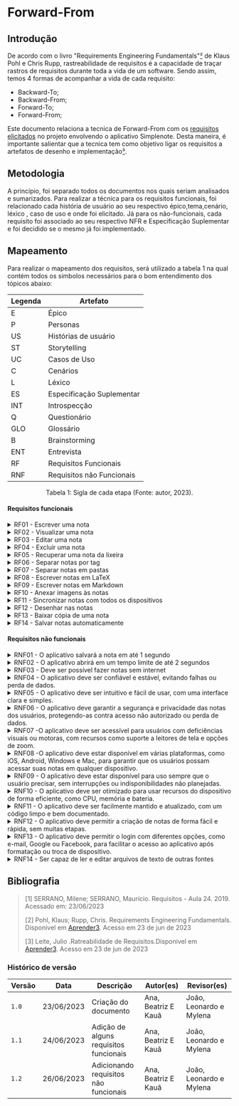# Forward-From
## Introdução
De acordo com o livro "Requirements Engineering Fundamentals"[²](#ancora2) de Klaus Pohl e Chris Rupp, rastreabilidade de requisitos é a capacidade de traçar rastros de requisitos durante toda a vida de um software.
Sendo assim, temos 4 formas de acompanhar a vida de cada requisito:

- Backward-To;
- Backward-From;
- Forward-To;
- Forward-From;

Este documento relaciona a tecnica de Forward-From com os [requisitos elicitados](https://requisitos-de-software.github.io/2023.1-Simplenote/elicitacao/storytelling/) no projeto envolvendo o aplicativo Simplenote. Desta maneira, é importante
salientar que a tecnica tem como objetivo ligar os requisitos a artefatos de desenho e implementação[³](#ancora3).

## Metodologia
A princípio, foi separado todos os documentos nos quais seriam analisados e sumarizados. Para realizar a técnica para os requisitos funcionais, foi relacionado cada história de usuário ao seu respectivo épico,tema,cenário, léxico , caso de uso e onde foi elicitado. Já para os não-funcionais, cada requisito foi associado ao seu respectivo NFR e Especificação Suplementar e foi decidido se o mesmo já foi implementado. 

## Mapeamento
Para realizar o mapeamento dos requisitos, será utilizado a tabela 1 na qual contém todos os simbolos necessários para o bom entendimento dos tópicos abaixo:

| Legenda | Artefato                  |
| ------- | ------------------------- |
| E       | Épico                     |
| P       | Personas                  |
| US      | Histórias de usuário      |
| ST      | Storytelling              |
| UC      | Casos de Uso              |
| C       | Cenários                  |
| L       | Léxico                    |
| ES      | Especificação Suplementar |
| INT     | Introspecção              |
| Q       | Questionário              |
| GLO     | Glossário                 |
| B       | Brainstorming             |
| ENT     | Entrevista                |
| RF      | Requisitos Funcionais     |
| RNF     | Requisitos não Funcionais |

<div style="text-align: center">
<p> Tabela 1: Sigla de cada etapa (Fonte: autor, 2023).</p>
</div>

#### Requisitos funcionais

<details>
  <summary>RF01 - Escrever uma nota</summary>

  <table>
    <thead>
      <tr>
        <th>Tópico</th>
        <th>Referência</th>
      </tr>
    </thead>
    <tbody>
      <tr>
        <td>Épico</td>
        <td><a href="https://requisitos-de-software.github.io/2023.1-Simplenote/modelagem/agil/backlog/">E1</a></td>
      </tr>
      <tr>
        <td>História de usuário</td>
        <td><a href="https://requisitos-de-software.github.io/2023.1-Simplenote/modelagem/agil/User_story/">US01</a></td>
      </tr>
      <tr>
        <td>Tema</td>
        <td>Notas</td>
      </tr>
      <tr>
        <td>Elicitação</td>
        <td><a href="https://requisitos-de-software.github.io/2023.1-Simplenote/elicitacao/Introspec%C3%A7%C3%A3o/">INT13</a>/<a href="https://requisitos-de-software.github.io/2023.1-Simplenote/elicitacao/brainstorming/">B02</a></td>
      </tr>
      <tr>
        <td>Léxico</td>
        <td><a href="https://requisitos-de-software.github.io/2023.1-Simplenote/modelagem/lexico/">L06</a></td>
      </tr>
      <tr>
        <td>Caso de Uso</td>
        <td><a href="https://requisitos-de-software.github.io/2023.1-Simplenote/modelagem/casos_de_uso/">UC01</a></td>
      </tr>
      <tr>
        <td>Cenário</td>
        <td><a href="https://requisitos-de-software.github.io/2023.1-Simplenote/modelagem/cen%C3%A1rios/">C01</a></td>
      </tr>
      <tr>
        <td>Funcionalidade</td>
        <td></td>
      </tr>
    </tbody>
  </table>

  <p>Tabela 2: Requisito funcional 1 (Fonte: Autores, 2023).</p>
  
</details>

<details>
  <summary>RF02 - Visualizar uma nota</summary>

  <table>
    <thead>
      <tr>
        <th>Tópico</th>
        <th>Referência</th>
      </tr>
    </thead>
    <tbody>
      <tr>
        <td>Épico</td>
        <td><a href="https://requisitos-de-software.github.io/2023.1-Simplenote/modelagem/agil/backlog/">E1</a></td>
      </tr>
      <tr>
        <td>História de usuário</td>
        <td><a href="https://requisitos-de-software.github.io/2023.1-Simplenote/modelagem/agil/User_story/">US02</a></td>
      </tr>
      <tr>
        <td>Tema</td>
        <td>Notas</td>
      </tr>
      <tr>
        <td>Elicitação</td>
        <td><a href="https://github.com/Requisitos-de-Software/2023.1note/blob/main/docs/elicitacao/Introspec%C3%A7%C3%A3o.md">INT06</a></td>
      </tr>
      <tr>
        <td>Léxico</td>
        <td>-</td>
      </tr>
      <tr>
        <td>Caso de Uso</td>
        <td>-</td>
      </tr>
      <tr>
        <td>Cenário</td>
        <td><a href="https://requisitos-de-software.github.io/2023.1-Simplenote/modelagem/cen%C3%A1rios/">C03</a></td>
      </tr>
      <tr>
        <td>Funcionalidade</td>
        <td></td>
      </tr>
    </tbody>
  </table>

  
    <p>Tabela 3: Requisito funcional 2 (Fonte: Autores, 2023).</p>

</details>

<details>
  <summary>RF03 - Editar uma nota</summary>

  <table>
    <thead>
      <tr>
        <th>Tópico</th>
        <th>Referência</th>
      </tr>
    </thead>
    <tbody>
      <tr>
        <td>Épico</td>
        <td><a href="https://requisitos-de-software.github.io/2023.1-Simplenote/modelagem/agil/backlog/">E1</a></td>
      </tr>
      <tr>
        <td>História de usuário</td>
        <td><a href="https://requisitos-de-software.github.io/2023.1-Simplenote/modelagem/agil/User_story/">US03</a></td>
      </tr>
      <tr>
        <td>Tema</td>
        <td>Notas</td>
      </tr>
      <tr>
        <td>Elicitação</td>
        <td><a href="https://requisitos-de-software.github.io/2023.1-Simplenote/elicitacao/Introspec%C3%A7%C3%A3o/">INT13</a>/<a href="https://requisitos-de-software.github.io/2023.1-Simplenote/elicitacao/brainstorming/">B02</a></td>
      </tr>
      <tr>
        <td>Léxico</td>
        <td><a href="https://requisitos-de-software.github.io/2023.1-Simplenote/modelagem/lexico/">L02</a></td>
      </tr>
      <tr>
        <td>Caso de Uso</td>
        <td><a href="https://requisitos-de-software.github.io/2023.1-Simplenote/modelagem/casos_de_uso/">UC02</a></td>
      </tr>
      <tr>
        <td>Cenário</td>
        <td><a href="https://requisitos-de-software.github.io/2023.1-Simplenote/modelagem/cen%C3%A1rios/">C04</a></td>
      </tr>
      <tr>
        <td>Funcionalidade</td>
        <td></td>
      </tr>
    </tbody>
  </table>

 
    <p>Tabela 4: Requisito funcional 3 (Fonte: Autores, 2023).</p>
 
</details>

<details>
  <summary>RF04 - Excluir uma nota</summary>

  <table>
    <thead>
      <tr>
        <th>Tópico</th>
        <th>Referência</th>
      </tr>
    </thead>
    <tbody>
      <tr>
        <td>Épico</td>
        <td><a href="https://requisitos-de-software.github.io/2023.1-Simplenote/modelagem/agil/backlog/">E1</a></td>
      </tr>
      <tr>
        <td>História de usuário</td>
        <td><a href="https://requisitos-de-software.github.io/2023.1-Simplenote/modelagem/agil/User_story/">US07</a></td>
      </tr>
      <tr>
        <td>Tema</td>
        <td>Notas</td>
      </tr>
      <tr>
        <td>Elicitação</td>
        <td><a href="https://requisitos-de-software.github.io/2023.1-Simplenote/elicitacao/Introspec%C3%A7%C3%A3o/">INT02</a>/<a href="https://requisitos-de-software.github.io/2023.1-Simplenote/elicitacao/brainstorming/">B03</a></td>
      </tr>
      <tr>
        <td>Léxico</td>
        <td><a href="https://requisitos-de-software.github.io/2023.1-Simplenote/modelagem/lexico/">L11</a></td>
      </tr>
      <tr>
        <td>Caso de Uso</td>
        <td></td>
      </tr>
      <tr>
        <td>Cenário</td>
        <td><a href="https://requisitos-de-software.github.io/2023.1-Simplenote/modelagem/cen%C3%A1rios/">C02</a></td>
      </tr>
      <tr>
        <td>Funcionalidade</td>
        <td></td>
      </tr>
    </tbody>
  </table>

 
    <p>Tabela 5: Requisito funcional 4 (Fonte: Autores, 2023).</p>
  
</details>

<details>
  <summary>RF05 - Recuperar uma nota da lixeira</summary>

  <table>
    <thead>
      <tr>
        <th>Tópico</th>
        <th>Referência</th>
      </tr>
    </thead>
    <tbody>
      <tr>
        <td>Épico</td>
        <td><a href="https://requisitos-de-software.github.io/2023.1-Simplenote/modelagem/agil/backlog/">E1</a></td>
      </tr>
      <tr>
        <td>História de usuário</td>
        <td><a href="https://requisitos-de-software.github.io/2023.1-Simplenote/modelagem/agil/User_story/">US04</a></td>
      </tr>
      <tr>
        <td>Tema</td>
        <td>Notas</td>
      </tr>
      <tr>
        <td>Elicitação</td>
        <td><a href="https://requisitos-de-software.github.io/2023.1-Simplenote/elicitacao/Introspec%C3%A7%C3%A3o/">INT03</a></td>
      </tr>
      <tr>
        <td>Léxico</td>
        <td><a href="https://requisitos-de-software.github.io/2023.1-Simplenote/modelagem/lexico/">L08</a></td>
      </tr>
      <tr>
        <td>Caso de Uso</td>
        <td></td>
      </tr>
      <tr>
        <td>Cenário</td>
        <td><a href="https://requisitos-de-software.github.io/2023.1-Simplenote/modelagem/cen%C3%A1rios/">C09</a></td>
      </tr>
      <tr>
        <td>Funcionalidade</td>
        <td></td>
      </tr>
    </tbody>
  </table>

 
    <p>Tabela 6: Requisito funcional 5 (Fonte: Autores, 2023).</p>

</details>

<details>
  <summary>RF06 - Separar notas por tag</summary>

  <table>
    <thead>
      <tr>
        <th>Tópico</th>
        <th>Referência</th>
      </tr>
    </thead>
    <tbody>
      <tr>
        <td>Épico</td>
        <td><a href="https://requisitos-de-software.github.io/2023.1-Simplenote/modelagem/agil/backlog/">E2</a></td>
      </tr>
      <tr>
        <td>História de usuário</td>
        <td><a href="https://requisitos-de-software.github.io/2023.1-Simplenote/modelagem/agil/User_story/">US08</a></td>
      </tr>
      <tr>
        <td>Tema</td>
        <td>Organização</td>
      </tr>
      <tr>
        <td>Elicitação</td>
        <td><a href="https://requisitos-de-software.github.io/2023.1-Simplenote/elicitacao/Introspec%C3%A7%C3%A3o/">INT14</a></td>
      </tr>
      <tr>
        <td>Léxico</td>
        <td><a href="https://requisitos-de-software.github.io/2023.1-Simplenote/modelagem/lexico/">L04</a></td>
      </tr>
      <tr>
        <td>Caso de Uso</td>
        <td><a href="https://requisitos-de-software.github.io/2023.1-Simplenote/modelagem/casos_de_uso/">UC03</a></td>
      </tr>
      <tr>
        <td>Cenário</td>
        <td><a href="https://requisitos-de-software.github.io/2023.1-Simplenote/modelagem/cen%C3%A1rios/">C05/C013</a></td>
      </tr>
      <tr>
        <td>Funcionalidade</td>
        <td></td>
      </tr>
    </tbody>
  </table>

  
    <p>Tabela 7: Requisito funcional 6 (Fonte: Autores, 2023).</p>
  
</details>

<details>
  <summary>RF07 - Separar notas em pastas</summary>

  <table>
    <thead>
      <tr>
        <th>Tópico</th>
        <th>Referência</th>
      </tr>
    </thead>
    <tbody>
      <tr>
        <td>Épico</td>
        <td><a href="https://requisitos-de-software.github.io/2023.1-Simplenote/modelagem/agil/backlog/">E2</a></td>
      </tr>
      <tr>
        <td>História de usuário</td>
        <td><a href="https://requisitos-de-software.github.io/2023.1-Simplenote/modelagem/agil/User_story/">US09</a></td>
      </tr>
      <tr>
        <td>Tema</td>
        <td>Organização</td>
      </tr>
      <tr>
        <td>Elicitação</td>
        <td><a href="https://requisitos-de-software.github.io/2023.1-Simplenote/elicitacao/Introspec%C3%A7%C3%A3o/">INT03</a></td>
      </tr>
      <tr>
        <td>Léxico</td>
        <td></td>
      </tr>
      <tr>
        <td>Caso de Uso</td>
        <td></td>
      </tr>
      <tr>
        <td>Cenário</td>
        <td></td>
      </tr>
      <tr>
        <td>Funcionalidade</td>
        <td></td>
      </tr>
    </tbody>
  </table>

 
    <p>Tabela 8: Requisito funcional 7 (Fonte: Autores, 2023).</p>

</details>

<details>
  <summary>RF08 - Escrever notas em LaTeX</summary>

  <table>
    <thead>
      <tr>
        <th>Tópico</th>
        <th>Referência</th>
      </tr>
    </thead>
    <tbody>
      <tr>
        <td>Épico</td>
        <td><a href="https://requisitos-de-software.github.io/2023.1-Simplenote/modelagem/agil/backlog/">E3</a></td>
      </tr>
      <tr>
        <td>História de usuário</td>
        <td><a href="https://requisitos-de-software.github.io/2023.1-Simplenote/modelagem/agil/User_story/">US10</a></td>
      </tr>
      <tr>
        <td>Tema</td>
        <td>Suporte a formatos avançados de notas</td>
      </tr>
      <tr>
        <td>Elicitação</td>
        <td>-</td>
      </tr>
      <tr>
        <td>Léxico</td>
        <td>-</td>
      </tr>
      <tr>
        <td>Caso de Uso</td>
        <td>-</td>
      </tr>
      <tr>
        <td>Cenário</td>
        <td>-</td>
      </tr>
      <tr>
        <td>Funcionalidade</td>
        <td></td>
      </tr>
    </tbody>
  </table>


    <p>Tabela 9: Requisito funcional 8 (Fonte: Autores, 2023).</p>

</details>

<details>
  <summary>RF09 - Escrever notas em Markdown</summary>

  <table>
    <thead>
      <tr>
        <th>Tópico</th>
        <th>Referência</th>
      </tr>
    </thead>
    <tbody>
      <tr>
        <td>Épico</td>
        <td><a href="https://requisitos-de-software.github.io/2023.1-Simplenote/modelagem/agil/backlog/">E3</a></td>
      </tr>
      <tr>
        <td>História de usuário</td>
        <td><a href="https://requisitos-de-software.github.io/2023.1-Simplenote/modelagem/agil/User_story/">US11</a></td>
      </tr>
      <tr>
        <td>Tema</td>
        <td>Suporte a formatos avançados de notas</td>
      </tr>
      <tr>
        <td>Elicitação</td>
        <td><a href="https://requisitos-de-software.github.io/2023.1-Simplenote/elicitacao/Introspec%C3%A7%C3%A3o/">INT05</a>/<a href="https://requisitos-de-software.github.io/2023.1-Simplenote/elicitacao/glossario/">GLO04</a>/<a href="https://requisitos-de-software.github.io/2023.1-Simplenote/elicitacao/storytelling/">ST2</a>/<a href="https://requisitos-de-software.github.io/2023.1-Simplenote/elicitacao/entrevista/">ENT04</a></td>
      </tr>
      <tr>
        <td>Léxico</td>
        <td>-</td>
      </tr>
      <tr>
        <td>Caso de Uso</td>
        <td>-</td>
      </tr>
      <tr>
        <td>Cenário</td>
        <td><a href="https://requisitos-de-software.github.io/2023.1-Simplenote/modelagem/cen%C3%A1rios/">C06</a></td>
      </tr>
      <tr>
        <td>Funcionalidade</td>
        <td></td>
      </tr>
    </tbody>
  </table>

  
  <p>Tabela 10: Requisito funcional 9 (Fonte: Autores, 2023).</p>

</details>

<details>
  <summary>RF10 - Anexar imagens às notas</summary>

  <table>
    <thead>
      <tr>
        <th>Tópico</th>
        <th>Referência</th>
      </tr>
    </thead>
    <tbody>
      <tr>
        <td>Épico</td>
        <td><a href="https://requisitos-de-software.github.io/2023.1-Simplenote/modelagem/agil/backlog/">E3</a></td>
      </tr>
      <tr>
        <td>História de usuário</td>
        <td><a href="https://requisitos-de-software.github.io/2023.1-Simplenote/modelagem/agil/User_story/">US12</a></td>
      </tr>
      <tr>
        <td>Tema</td>
        <td>Suporte a formatos avançados de notas</td>
      </tr>
      <tr>
        <td>Elicitação</td>
        <td><a href="https://requisitos-de-software.github.io/2023.1-Simplenote/elicitacao/brainstorming/">B10</a></td>
      </tr>
      <tr>
        <td>Léxico</td>
        <td>-</td>
      </tr>
      <tr>
        <td>Caso de Uso</td>
        <td>-</td>
      </tr>
      <tr>
        <td>Cenário</td>
        <td><a href="https://requisitos-de-software.github.io/2023.1-Simplenote/modelagem/cen%C3%A1rios/">C10</a></td>
      </tr>
      <tr>
        <td>Funcionalidade</td>
        <td></td>
      </tr>
    </tbody>
  </table>

  <p>Tabela 11: Requisito funcional 10 (Fonte: Autores, 2023).</p>

</details>

<details>
  <summary>RF11 - Sincronizar notas com todos os dispositivos</summary>

  <table>
    <thead>
      <tr>
        <th>Tópico</th>
        <th>Referência</th>
      </tr>
    </thead>
    <tbody>
      <tr>
        <td>Épico</td>
        <td><a href="https://requisitos-de-software.github.io/2023.1-Simplenote/modelagem/agil/backlog/">E4</a></td>
      </tr>
      <tr>
        <td>História de usuário</td>
        <td><a href="https://requisitos-de-software.github.io/2023.1-Simplenote/modelagem/agil/User_story/">US05</a></td>
      </tr>
      <tr>
        <td>Tema</td>
        <td>Sincronização e armazenamento de notas</td>
      </tr>
      <tr>
        <td>Elicitação</td>
        <td><a href="https://requisitos-de-software.github.io/2023.1-Simplenote/elicitacao/entrevista/">ENT02</a></td>
      </tr>
      <tr>
        <td>Léxico</td>
        <td>-</td>
      </tr>
      <tr>
        <td>Caso de Uso</td>
        <td>-</td>
      </tr>
      <tr>
        <td>Cenário</td>
        <td>-</td>
      </tr>
      <tr>
        <td>Funcionalidade</td>
        <td></td>
      </tr>
    </tbody>
  </table>

  <p>Tabela 12: Requisito funcional 11 (Fonte: Autores, 2023).</p>
   
</details>

<details>
  <summary>RF12 - Desenhar nas notas</summary>

  <table>
    <thead>
      <tr>
        <th>Tópico</th>
        <th>Referência</th>
      </tr>
    </thead>
    <tbody>
      <tr>
        <td>Épico</td>
        <td><a href="https://requisitos-de-software.github.io/2023.1-Simplenote/modelagem/agil/backlog/">E4</a></td>
      </tr>
      <tr>
        <td>História de usuário</td>
        <td><a href="https://requisitos-de-software.github.io/2023.1-Simplenote/modelagem/agil/User_story/">US05</a></td>
      </tr>
      <tr>
        <td>Tema</td>
        <td>Sincronização e armazenamento de notas</td>
      </tr>
      <tr>
        <td>Elicitação</td>
        <td><a href="https://requisitos-de-software.github.io/2023.1-Simplenote/elicitacao/storytelling/">ST04</a></td>
      </tr>
      <tr>
        <td>Léxico</td>
        <td>-</td>
      </tr>
      <tr>
        <td>Caso de Uso</td>
        <td>-</td>
      </tr>
      <tr>
        <td>Cenário</td>
        <td>-</td>
      </tr>
      <tr>
        <td>Funcionalidade</td>
        <td></td>
      </tr>
    </tbody>
  </table>

  <p>Tabela 13: Requisito funcional 12 (Fonte: Autores, 2023).</p>
  
</details>

<details>
  <summary>RF13 - Baixar cópia de uma nota</summary>

  <table>
    <thead>
      <tr>
        <th>Tópico</th>
        <th>Referência</th>
      </tr>
    </thead>
    <tbody>
      <tr>
        <td>Épico</td>
        <td><a href="https://requisitos-de-software.github.io/2023.1-Simplenote/modelagem/agil/backlog/">E4</a></td>
      </tr>
      <tr>
        <td>História de usuário</td>
        <td><a href="https://requisitos-de-software.github.io/2023.1-Simplenote/modelagem/agil/User_story/">US13</a></td>
      </tr>
      <tr>
        <td>Tema</td>
        <td>Sincronização e armazenamento de notas</td>
      </tr>
      <tr>
        <td>Elicitação</td>
        <td><a href="https://requisitos-de-software.github.io/2023.1-Simplenote/elicitacao/storytelling/">ST06</a>/<a href="https://requisitos-de-software.github.io/2023.1-Simplenote/elicitacao/glossario/">GLO06</a></td>
      </tr>
      <tr>
        <td>Léxico</td>
        <td>-</td>
      </tr>
      <tr>
        <td>Caso de Uso</td>
        <td>-</td>
      </tr>
      <tr>
        <td>Cenário</td>
        <td><a href="https://requisitos-de-software.github.io/2023.1-Simplenote/modelagem/cen%C3%A1rios/">C09</a></td>
      </tr>
      <tr>
        <td>Funcionalidade</td>
        <td></td>
      </tr>
    </tbody>
  </table>

   <p>Tabela 14: Requisito funcional 13 (Fonte: Autores, 2023).</p>
   
</details>

<details>
  <summary>RF14 - Salvar notas automaticamente</summary>

  <table>
    <thead>
      <tr>
        <th>Tópico</th>
        <th>Referência</th>
      </tr>
    </thead>
    <tbody>
      <tr>
        <td>Épico</td>
        <td><a href="https://requisitos-de-software.github.io/2023.1-Simplenote/modelagem/agil/backlog/">E4</a></td>
      </tr>
      <tr>
        <td>História de usuário</td>
        <td><a href="https://requisitos-de-software.github.io/2023.1-Simplenote/modelagem/agil/User_story/">US14</a></td>
      </tr>
      <tr>
        <td>Tema</td>
        <td>Sincronização e armazenamento de notas</td>
      </tr>
      <tr>
        <td>Elicitação</td>
        <td><a href="https://requisitos-de-software.github.io/2023.1-Simplenote/elicitacao/entrevista/">ENT07</a>/<a href="https://requisitos-de-software.github.io/2023.1-Simplenote/elicitacao/glossario/">GLO05</a>/<a href="https://requisitos-de-software.github.io/2023.1-Simplenote/elicitacao/brainstorming/">B19</a></td>
      </tr>
      <tr>
        <td>Léxico</td>
        <td>-</td>
      </tr>
      <tr>
        <td>Caso de Uso</td>
        <td>-</td>
      </tr>
      <tr>
        <td>Cenário</td>
        <td>-</td>
      </tr>
      <tr>
        <td>Funcionalidade</td>
        <td></td>
      </tr>
    </tbody>
  </table>
  
  <p>Tabela 15: Requisito funcional 14 (Fonte: Autores, 2023).</p>

</details>


#### Requisitos não funcionais

<details>
  <summary> RNF01 - O aplicativo salvará a nota em até 1 segundo</summary>
 
  |Tópico                   |Referência|
  |-------------------------|----------|
  |NFR                      |[NFR](https://requisitos-de-software.github.io/2023.1-Simplenote/modelagem/nfr/)       |
  |Especificação Suplementar|[Performance](https://requisitos-de-software.github.io/2023.1-Simplenote/modelagem/especificacao_suplementar/)|
  |Elicitação               |[INT07](https://requisitos-de-software.github.io/2023.1-Simplenote/elicitacao/Introspec%C3%A7%C3%A3o/)|
  
  <div style="text-align: center">
      <p> Tabela 15: Requisito não-funcional 1 (Fonte: Autores, 2023).</p>
   </div>
</details>

<details>
  <summary> RNF02 - O aplicativo abrirá em um tempo limite de até 2 segundos</summary>
 
  |Tópico                   |Referência|
  |-------------------------|----------|
  |NFR                      |[NFR](https://requisitos-de-software.github.io/2023.1-Simplenote/modelagem/nfr/)       |
  |Especificação Suplementar|[Performance](https://requisitos-de-software.github.io/2023.1-Simplenote/modelagem/especificacao_suplementar/)|
  |Elicitação               |[INT09](https://requisitos-de-software.github.io/2023.1-Simplenote/elicitacao/Introspec%C3%A7%C3%A3o/)|
  
  <div style="text-align: center">
      <p> Tabela 16: Requisito não-funcional 2 (Fonte: Autores, 2023).</p>
   </div>
</details>

<details>
  <summary> RNF03 - Deve ser possível fazer notas sem internet</summary>
 
  |Tópico                   |Referência|
  |-------------------------|----------|
  |NFR                      |[NFR](https://requisitos-de-software.github.io/2023.1-Simplenote/modelagem/nfr/)       |
  |Especificação Suplementar|[Usabilidade](https://requisitos-de-software.github.io/2023.1-Simplenote/modelagem/especificacao_suplementar/)|
  |Elicitação               |[INT10](https://requisitos-de-software.github.io/2023.1-Simplenote/elicitacao/Introspec%C3%A7%C3%A3o/)|
  
  <div style="text-align: center">
      <p> Tabela 17: Requisito não-funcional 3 (Fonte: Autores, 2023).</p>
   </div>
</details>

<details>
  <summary> RNF04 - O aplicativo deve ser confiável e estável, evitando falhas ou perda de dados.</summary>
 
  |Tópico                   |Referência|
  |-------------------------|----------|
  |NFR                      |[NFR](https://requisitos-de-software.github.io/2023.1-Simplenote/modelagem/nfr/)       |
  |Especificação Suplementar|[Confiabilidade](https://requisitos-de-software.github.io/2023.1-Simplenote/modelagem/especificacao_suplementar/)|
  |Elicitação               |[B19](https://requisitos-de-software.github.io/2023.1-Simplenote/elicitacao/brainstorming/)|
  
  <div style="text-align: center">
      <p> Tabela 18: Requisito não-funcional 4 (Fonte: Autores, 2023).</p>
   </div>
</details>

<details>
  <summary> RNF05 - O aplicativo deve ser intuitivo e fácil de usar, com uma interface clara e simples.</summary>
 
  |Tópico                   |Referência|
  |-------------------------|----------|
  |NFR                      |[NFR](https://requisitos-de-software.github.io/2023.1-Simplenote/modelagem/nfr/)       |
  |Especificação Suplementar|[Usabilidade](https://requisitos-de-software.github.io/2023.1-Simplenote/modelagem/especificacao_suplementar/)|
  |Elicitação               |[B20](https://requisitos-de-software.github.io/2023.1-Simplenote/elicitacao/brainstorming/)|
  
  <div style="text-align: center">
      <p> Tabela 19: Requisito não-funcional 5 (Fonte: Autores, 2023).</p>
   </div>
</details>

<details>
  <summary> RNF06 - O aplicativo deve garantir a segurança e privacidade das notas dos usuários, protegendo-as contra acesso não autorizado ou perda de dados.</summary>
 
  |Tópico                   |Referência|
  |-------------------------|----------|
  |NFR                      |[NFR](https://requisitos-de-software.github.io/2023.1-Simplenote/modelagem/nfr/)       |
  |Especificação Suplementar|[Confiabilidade](https://requisitos-de-software.github.io/2023.1-Simplenote/modelagem/especificacao_suplementar/)|
  |Elicitação               |[B22](https://requisitos-de-software.github.io/2023.1-Simplenote/elicitacao/brainstorming/)|
  
  <div style="text-align: center">
      <p> Tabela 20: Requisito não-funcional 6 (Fonte: Autores, 2023).</p>
   </div>
</details>

<details>
  <summary> RNF07 -O aplicativo deve ser acessível para usuários com deficiências visuais ou motoras, com recursos como suporte a leitores de tela e opções de zoom.</summary>
 
  |Tópico                   |Referência|
  |-------------------------|----------|
  |NFR                      |[NFR](https://requisitos-de-software.github.io/2023.1-Simplenote/modelagem/nfr/)       |
  |Especificação Suplementar|[Suportabilidade](https://requisitos-de-software.github.io/2023.1-Simplenote/modelagem/especificacao_suplementar/)|
  |Elicitação               |[B23](https://requisitos-de-software.github.io/2023.1-Simplenote/elicitacao/brainstorming/)|
  
  <div style="text-align: center">
      <p> Tabela 21: Requisito não-funcional 7 (Fonte: Autores, 2023).</p>
   </div>
</details>

<details>
  <summary> RNF08 -O aplicativo deve estar disponível em várias plataformas, como iOS, Android, Windows e Mac, para garantir que os usuários possam acessar suas notas em qualquer dispositivo.</summary>
 
  |Tópico                   |Referência|
  |-------------------------|----------|
  |NFR                      |[NFR](https://requisitos-de-software.github.io/2023.1-Simplenote/modelagem/nfr/)       |
  |Especificação Suplementar|[Suportabilidade](https://requisitos-de-software.github.io/2023.1-Simplenote/modelagem/especificacao_suplementar/)|
  |Elicitação               |[B24](https://requisitos-de-software.github.io/2023.1-Simplenote/elicitacao/brainstorming/)|
  
  <div style="text-align: center">
      <p> Tabela 22: Requisito não-funcional 8 (Fonte: Autores, 2023).</p>
   </div>
</details>

<details>
  <summary> RNF09 - O aplicativo deve estar disponível para uso sempre que o usuário precisar, sem interrupções ou indisponibilidades não planejadas.</summary>
 
  |Tópico                   |Referência|
  |-------------------------|----------|
  |NFR                      |[NFR](https://requisitos-de-software.github.io/2023.1-Simplenote/modelagem/nfr/)       |
  |Especificação Suplementar|[Usabilidade](https://requisitos-de-software.github.io/2023.1-Simplenote/modelagem/especificacao_suplementar/)|
  |Elicitação               |[B25](https://requisitos-de-software.github.io/2023.1-Simplenote/elicitacao/brainstorming/)|
  
  <div style="text-align: center">
      <p> Tabela 23: Requisito não-funcional 9 (Fonte: Autores, 2023).</p>
   </div>
</details>

<details>
  <summary> RNF10 - O aplicativo deve ser otimizado para usar recursos do dispositivo de forma eficiente, como CPU, memória e bateria.</summary>
 
  |Tópico                   |Referência|
  |-------------------------|----------|
  |NFR                      |[NFR](https://requisitos-de-software.github.io/2023.1-Simplenote/modelagem/nfr/)       |
  |Especificação Suplementar|[Performance](https://requisitos-de-software.github.io/2023.1-Simplenote/modelagem/especificacao_suplementar/)|
  |Elicitação               |[B26](https://requisitos-de-software.github.io/2023.1-Simplenote/elicitacao/brainstorming/)|
  
  <div style="text-align: center">
      <p> Tabela 24: Requisito não-funcional 10 (Fonte: Autores, 2023).</p>
   </div>
</details>

<details>
  <summary> RNF11 - O aplicativo deve ser facilmente mantido e atualizado, com um código limpo e bem documentado.</summary>
 
  |Tópico                   |Referência|
  |-------------------------|----------|
  |NFR                      |[NFR](https://requisitos-de-software.github.io/2023.1-Simplenote/modelagem/nfr/)       |
  |Especificação Suplementar|[Suportabilidade](https://requisitos-de-software.github.io/2023.1-Simplenote/modelagem/especificacao_suplementar/)|
  |Elicitação               |[B27](https://requisitos-de-software.github.io/2023.1-Simplenote/elicitacao/brainstorming/)|
  
  <div style="text-align: center">
      <p> Tabela 25: Requisito não-funcional 11 (Fonte: Autores, 2023).</p>
   </div>
</details>

<details>
  <summary> RNF12 - O aplicativo deve permitir a criação de notas de forma fácil e rápida, sem muitas etapas.</summary>
 
  |Tópico                   |Referência|
  |-------------------------|----------|
  |NFR                      |[NFR](https://requisitos-de-software.github.io/2023.1-Simplenote/modelagem/nfr/)       |
  |Especificação Suplementar|[Usabilidade](https://requisitos-de-software.github.io/2023.1-Simplenote/modelagem/especificacao_suplementar/)|
  |Elicitação               |[ENT01](https://requisitos-de-software.github.io/2023.1-Simplenote/elicitacao/entrevista/)|
  
  <div style="text-align: center">
      <p> Tabela 26: Requisito não-funcional 12 (Fonte: Autores, 2023).</p>
   </div>
</details>

<details>
  <summary> RNF13 - O aplicativo deve permitir o login com diferentes opções, como e-mail, Google ou Facebook, para facilitar o acesso ao aplicativo após formatação ou troca de dispositivo.</summary>
 
  |Tópico                   |Referência|
  |-------------------------|----------|
  |NFR                      |[NFR](https://requisitos-de-software.github.io/2023.1-Simplenote/modelagem/nfr/)       |
  |Especificação Suplementar|[Suportabilidade](https://requisitos-de-software.github.io/2023.1-Simplenote/modelagem/especificacao_suplementar/)|
  |Elicitação               |[ENT09](https://requisitos-de-software.github.io/2023.1-Simplenote/elicitacao/entrevista/)|
  
  <div style="text-align: center">
      <p> Tabela 27: Requisito não-funcional 13 (Fonte: Autores, 2023).</p>
   </div>
</details>

<details>
  <summary> RNF14 - Ser capaz de ler e editar arquivos de texto de outras fontes</summary>
 
  |Tópico                   |Referência|
  |-------------------------|----------|
  |NFR                      |[NFR](https://requisitos-de-software.github.io/2023.1-Simplenote/modelagem/nfr/)       |
  |Especificação Suplementar|[Usabilidade](https://requisitos-de-software.github.io/2023.1-Simplenote/modelagem/especificacao_suplementar/)|
  |Elicitação               |[GLO03](https://requisitos-de-software.github.io/2023.1-Simplenote/elicitacao/glossario/)|
  
  <div style="text-align: center">
      <p> Tabela 28: Requisito não-funcional 14 (Fonte: Autores, 2023).</p>
   </div>
</details>

## Bibliografia
> [1] SERRANO, Milene; SERRANO, Maurício. Requisitos - Aula 24. 2019. Acessado em: 23/06/2023 </br>
>
> [2] Pohl, Klaus; Rupp, Chris. Requirements Engineering Fundamentals. Disponivel em [Aprender3](https://aprender3.unb.br/pluginfile.php/2523174/mod_resource/content/2/Rastreabilidade.pdf). Acesso em 23 de jun de 2023 </br>
>
> [3] Leite, Julio .Ratreabilidade de Requisitos.Disponivel em [Aprender3](https://aprender3.unb.br/pluginfile.php/2523175/mod_resource/content/3/05_20_sayao.pdf ). Acesso em 23 de jun de 2023</br>


### Histórico de versão

| Versão | Data       | Descrição                                  | Autor(es)   | Revisor(es) |
| ------ | ---------- | ------------------------------------------ | ----------- | ----------- |
| `1.0`  | 23/06/2023 | Criação do documento                       | Ana, Beatriz E Kauã | João, Leonardo e Mylena      |
| `1.1`  | 24/06/2023 | Adição de alguns requisitos funcionais     | Ana, Beatriz E Kauã | João, Leonardo e Mylena      |
| `1.2`  | 26/06/2023 | Adicionando requisitos não funcionais      | Ana, Beatriz E Kauã | João, Leonardo e Mylena      |

